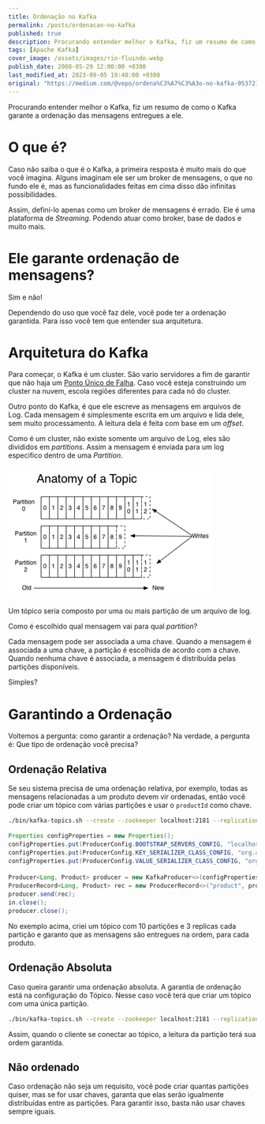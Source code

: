 ```yaml
---
title: Ordenação no Kafka
permalink: /posts/ordenacao-no-kafka
published: true
description: Procurando entender melhor o Kafka, fiz um resumo de como o Kafka garante a ordenação das mensagens entregues a ele.
tags: [Apache Kafka]
cover_image: /assets/images/rio-fluindo.webp
publish_date: 2008-05-29 12:00:00 +0300
last_modified_at: 2023-09-05 19:40:00 +0300
original: "https://medium.com/@vepo/ordena%C3%A7%C3%A3o-no-kafka-953721ee7468"
---
```


Procurando entender melhor o Kafka, fiz um resumo de como o Kafka garante a ordenação das mensagens entregues a ele.

# O que é?

Caso não saiba o que é o Kafka, a primeira resposta é muito mais do que você imagina. Alguns imaginam ele ser um broker de mensagens, o que no fundo ele é, mas as funcionalidades feitas em cima disso dão infinitas possibilidades.

Assim, defini-lo apenas como um broker de mensagens é errado. Ele é uma plataforma de _Streaming_. Podendo atuar como broker, base de dados e muito mais.

# Ele garante ordenação de mensagens?

Sim e não!

Dependendo do uso que você faz dele, você pode ter a ordenação garantida. Para isso você tem que entender sua arquitetura.

# Arquitetura do Kafka

Para começar, o Kafka é um cluster. São vario servidores a fim de garantir que não haja um [Ponto Único de Falha](https://en.wikipedia.org/wiki/Single_point_of_failure). Caso você esteja construindo um cluster na nuvem, escola regiões diferentes para cada nó do cluster.

Outro ponto do Kafka, é que ele escreve as mensagens em arquivos de Log. Cada mensagem é simplesmente escrita em um arquivo e lida dele, sem muito processamento. A leitura dela é feita com base em um _offset_.

Como é um cluster, não existe somente um arquivo de Log, eles são divididos em _partitions_. Assim a mensagem é enviada para um log especifico dentro de uma _Partition_.

![Anatomia de um Tópico](/assets/images/kafka/topico.png)

Um tópico seria composto por uma ou mais partição de um arquivo de log.

Como é escolhido qual mensagem vai para qual _partition_?

Cada mensagem pode ser associada a uma chave. Quando a mensagem é associada a uma chave, a partição é escolhida de acordo com a chave. Quando nenhuma chave é associada, a mensagem é distribuída pelas partições disponíveis.

Simples?

# Garantindo a Ordenação

Voltemos a pergunta: como garantir a ordenação? Na verdade, a pergunta é: Que tipo de ordenação você precisa?

## Ordenação Relativa

Se seu sistema precisa de uma ordenação relativa, por exemplo, todas as mensagens relacionadas a um produto devem vir ordenadas, então você pode criar um tópico com várias partições e usar o `productId` como chave.

```bash
./bin/kafka-topics.sh --create --zookeeper localhost:2181 --replication-factor 3 --partitions 10 --topic product
```

```java
Properties configProperties = new Properties();
configProperties.put(ProducerConfig.BOOTSTRAP_SERVERS_CONFIG, "localhost:9092");
configProperties.put(ProducerConfig.KEY_SERIALIZER_CLASS_CONFIG, "org.apache.kafka.common.serialization.LongSerializer");
configProperties.put(ProducerConfig.VALUE_SERIALIZER_CLASS_CONFIG, "org.vepo.MySerializer");

Producer<Long, Product> producer = new KafkaProducer<>(configProperties);
ProducerRecord<Long, Product> rec = new ProducerRecord<>("product", product.getId(), product);
producer.send(rec);
in.close();
producer.close();
```

No exemplo acima, criei um tópico com 10 partições e 3 replicas cada partição e garanto que as mensagens são entregues na ordem, para cada produto.

## Ordenação Absoluta

Caso queira garantir uma ordenação absoluta. A garantia de ordenação está na configuração do Tópico. Nesse caso você terá que criar um tópico com uma única partição.


```bash
./bin/kafka-topics.sh --create --zookeeper localhost:2181 --replication-factor 3 --partitions 1 --topic users
```

Assim, quando o cliente se conectar ao tópico, a leitura da partição terá sua ordem garantida.

## Não ordenado

Caso ordenação não seja um requisito, você pode criar quantas partições quiser, mas se for usar chaves, garanta que elas serão igualmente distribuídas entre as partições. Para garantir isso, basta não usar chaves sempre iguais.